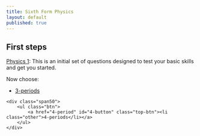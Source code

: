 ```yaml
---
title: Sixth Form Physics
layout: default
published: true
---
```


## First steps 
[Physics 1](physics-1.html):  This is an initial set of questions designed to test your basic skills and get you started.

Now choose:

<div class="clearfix">
	<div class="span50">
		<ul class="btn">
			<a href="3-period" id="3-button" class="top-btn"><li class="other">3-periods</li></a>
		</ul>
	</div>
	
	<div class="span50">
		<ul class="btn">
			<a href="4-period" id="4-button" class="top-btn"><li class="other">4-periods</li></a>
		</ul>
	</div>
</div>